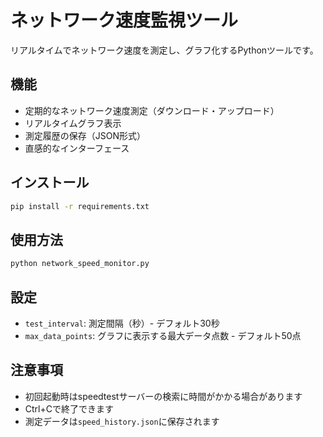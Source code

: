 # ネットワーク速度監視ツール

リアルタイムでネットワーク速度を測定し、グラフ化するPythonツールです。

## 機能

- 定期的なネットワーク速度測定（ダウンロード・アップロード）
- リアルタイムグラフ表示
- 測定履歴の保存（JSON形式）
- 直感的なインターフェース

## インストール

```bash
pip install -r requirements.txt
```

## 使用方法

```bash
python network_speed_monitor.py
```

## 設定

- `test_interval`: 測定間隔（秒）- デフォルト30秒
- `max_data_points`: グラフに表示する最大データ点数 - デフォルト50点

## 注意事項

- 初回起動時はspeedtestサーバーの検索に時間がかかる場合があります
- Ctrl+Cで終了できます
- 測定データは`speed_history.json`に保存されます